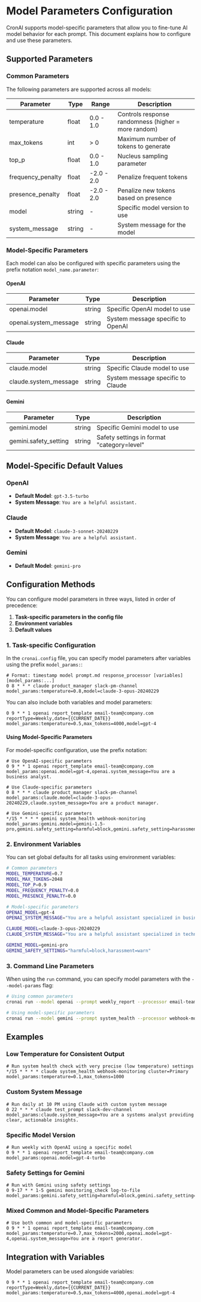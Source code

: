 # Model Parameters Configuration

CronAI supports model-specific parameters that allow you to fine-tune AI model behavior for each prompt. This document explains how to configure and use these parameters.

## Supported Parameters

### Common Parameters

The following parameters are supported across all models:

| Parameter          | Type   | Range        | Description                                        |
|--------------------|--------|-------------|----------------------------------------------------|
| temperature        | float  | 0.0 - 1.0   | Controls response randomness (higher = more random) |
| max_tokens         | int    | > 0         | Maximum number of tokens to generate                |
| top_p              | float  | 0.0 - 1.0   | Nucleus sampling parameter                         |
| frequency_penalty  | float  | -2.0 - 2.0  | Penalize frequent tokens                           |
| presence_penalty   | float  | -2.0 - 2.0  | Penalize new tokens based on presence              |
| model              | string | -           | Specific model version to use                      |
| system_message     | string | -           | System message for the model                       |

### Model-Specific Parameters

Each model can also be configured with specific parameters using the prefix notation `model_name.parameter`:

#### OpenAI

| Parameter          | Type   | Description                                     |
|--------------------|--------|-------------------------------------------------|
| openai.model       | string | Specific OpenAI model to use                    |
| openai.system_message | string | System message specific to OpenAI            |

#### Claude

| Parameter           | Type   | Description                                    |
|---------------------|--------|------------------------------------------------|
| claude.model        | string | Specific Claude model to use                   |
| claude.system_message | string | System message specific to Claude            |

#### Gemini

| Parameter           | Type   | Description                                    |
|---------------------|--------|------------------------------------------------|
| gemini.model        | string | Specific Gemini model to use                   |
| gemini.safety_setting | string | Safety settings in format "category=level"   |

## Model-Specific Default Values

### OpenAI
- **Default Model**: `gpt-3.5-turbo`
- **System Message**: `You are a helpful assistant.`

### Claude
- **Default Model**: `claude-3-sonnet-20240229`
- **System Message**: `You are a helpful assistant.`

### Gemini
- **Default Model**: `gemini-pro`

## Configuration Methods

You can configure model parameters in three ways, listed in order of precedence:

1. **Task-specific parameters in the config file**
2. **Environment variables**
3. **Default values**

### 1. Task-specific Configuration

In the `cronai.config` file, you can specify model parameters after variables using the prefix `model_params:`:

```
# Format: timestamp model prompt.md response_processor [variables] [model_params:...]
0 8 * * * claude product_manager slack-pm-channel model_params:temperature=0.8,model=claude-3-opus-20240229
```

You can also include both variables and model parameters:

```
0 9 * * 1 openai report_template email-team@company.com reportType=Weekly,date={{CURRENT_DATE}} model_params:temperature=0.5,max_tokens=4000,model=gpt-4
```

#### Using Model-Specific Parameters

For model-specific configuration, use the prefix notation:

```
# Use OpenAI-specific parameters
0 9 * * 1 openai report_template email-team@company.com model_params:openai.model=gpt-4,openai.system_message=You are a business analyst.

# Use Claude-specific parameters
0 8 * * * claude product_manager slack-pm-channel model_params:claude.model=claude-3-opus-20240229,claude.system_message=You are a product manager.

# Use Gemini-specific parameters
*/15 * * * * gemini system_health webhook-monitoring model_params:gemini.model=gemini-1.5-pro,gemini.safety_setting=harmful=block,gemini.safety_setting=harassment=warn
```

### 2. Environment Variables

You can set global defaults for all tasks using environment variables:

```bash
# Common parameters
MODEL_TEMPERATURE=0.7
MODEL_MAX_TOKENS=2048
MODEL_TOP_P=0.9
MODEL_FREQUENCY_PENALTY=0.0
MODEL_PRESENCE_PENALTY=0.0

# Model-specific parameters
OPENAI_MODEL=gpt-4
OPENAI_SYSTEM_MESSAGE="You are a helpful assistant specialized in business analysis."

CLAUDE_MODEL=claude-3-opus-20240229
CLAUDE_SYSTEM_MESSAGE="You are a helpful assistant specialized in technical documentation."

GEMINI_MODEL=gemini-pro
GEMINI_SAFETY_SETTINGS="harmful=block,harassment=warn"
```

### 3. Command Line Parameters

When using the `run` command, you can specify model parameters with the `--model-params` flag:

```bash
# Using common parameters
cronai run --model openai --prompt weekly_report --processor email-team@company.com --model-params "temperature=0.5,max_tokens=4000,model=gpt-4"

# Using model-specific parameters
cronai run --model gemini --prompt system_health --processor webhook-monitoring --model-params "gemini.model=gemini-1.5-pro,gemini.safety_setting=harmful=block"
```

## Examples

### Low Temperature for Consistent Output

```
# Run system health check with very precise (low temperature) settings
*/15 * * * * claude system_health webhook-monitoring cluster=Primary model_params:temperature=0.1,max_tokens=1000
```

### Custom System Message

```
# Run daily at 10 PM using Claude with custom system message
0 22 * * * claude test_prompt slack-dev-channel model_params:claude.system_message=You are a systems analyst providing clear, actionable insights.
```

### Specific Model Version

```
# Run weekly with OpenAI using a specific model
0 9 * * 1 openai report_template email-team@company.com model_params:openai.model=gpt-4-turbo
```

### Safety Settings for Gemini

```
# Run with Gemini using safety settings
0 9-17 * * 1-5 gemini monitoring_check log-to-file model_params:gemini.safety_setting=harmful=block,gemini.safety_setting=harassment=warn
```

### Mixed Common and Model-Specific Parameters

```
# Use both common and model-specific parameters
0 9 * * 1 openai report_template email-team@company.com model_params:temperature=0.7,max_tokens=2000,openai.model=gpt-4,openai.system_message=You are a report generator.
```

## Integration with Variables

Model parameters can be used alongside variables:

```
0 9 * * 1 openai report_template email-team@company.com reportType=Weekly,date={{CURRENT_DATE}} model_params:temperature=0.5,max_tokens=4000,openai.model=gpt-4
```
